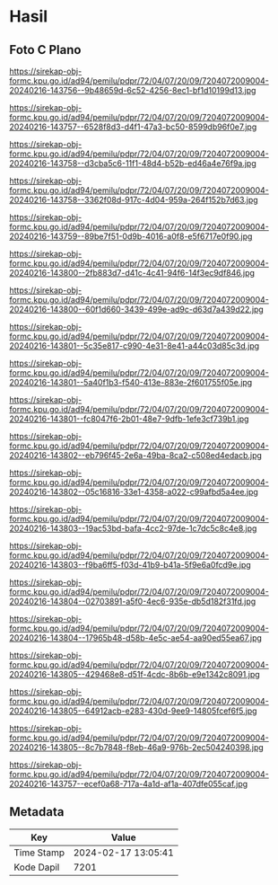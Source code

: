 # Hasil

## Foto C Plano

https://sirekap-obj-formc.kpu.go.id/ad94/pemilu/pdpr/72/04/07/20/09/7204072009004-20240216-143756--9b48659d-6c52-4256-8ec1-bf1d10199d13.jpg

https://sirekap-obj-formc.kpu.go.id/ad94/pemilu/pdpr/72/04/07/20/09/7204072009004-20240216-143757--6528f8d3-d4f1-47a3-bc50-8599db96f0e7.jpg

https://sirekap-obj-formc.kpu.go.id/ad94/pemilu/pdpr/72/04/07/20/09/7204072009004-20240216-143758--d3cba5c6-11f1-48d4-b52b-ed46a4e76f9a.jpg

https://sirekap-obj-formc.kpu.go.id/ad94/pemilu/pdpr/72/04/07/20/09/7204072009004-20240216-143758--3362f08d-917c-4d04-959a-264f152b7d63.jpg

https://sirekap-obj-formc.kpu.go.id/ad94/pemilu/pdpr/72/04/07/20/09/7204072009004-20240216-143759--89be7f51-0d9b-4016-a0f8-e5f6717e0f90.jpg

https://sirekap-obj-formc.kpu.go.id/ad94/pemilu/pdpr/72/04/07/20/09/7204072009004-20240216-143800--2fb883d7-d41c-4c41-94f6-14f3ec9df846.jpg

https://sirekap-obj-formc.kpu.go.id/ad94/pemilu/pdpr/72/04/07/20/09/7204072009004-20240216-143800--60f1d660-3439-499e-ad9c-d63d7a439d22.jpg

https://sirekap-obj-formc.kpu.go.id/ad94/pemilu/pdpr/72/04/07/20/09/7204072009004-20240216-143801--5c35e817-c990-4e31-8e41-a44c03d85c3d.jpg

https://sirekap-obj-formc.kpu.go.id/ad94/pemilu/pdpr/72/04/07/20/09/7204072009004-20240216-143801--5a40f1b3-f540-413e-883e-2f601755f05e.jpg

https://sirekap-obj-formc.kpu.go.id/ad94/pemilu/pdpr/72/04/07/20/09/7204072009004-20240216-143801--fc8047f6-2b01-48e7-9dfb-1efe3cf739b1.jpg

https://sirekap-obj-formc.kpu.go.id/ad94/pemilu/pdpr/72/04/07/20/09/7204072009004-20240216-143802--eb796f45-2e6a-49ba-8ca2-c508ed4edacb.jpg

https://sirekap-obj-formc.kpu.go.id/ad94/pemilu/pdpr/72/04/07/20/09/7204072009004-20240216-143802--05c16816-33e1-4358-a022-c99afbd5a4ee.jpg

https://sirekap-obj-formc.kpu.go.id/ad94/pemilu/pdpr/72/04/07/20/09/7204072009004-20240216-143803--19ac53bd-bafa-4cc2-97de-1c7dc5c8c4e8.jpg

https://sirekap-obj-formc.kpu.go.id/ad94/pemilu/pdpr/72/04/07/20/09/7204072009004-20240216-143803--f9ba6ff5-f03d-41b9-b41a-5f9e6a0fcd9e.jpg

https://sirekap-obj-formc.kpu.go.id/ad94/pemilu/pdpr/72/04/07/20/09/7204072009004-20240216-143804--02703891-a5f0-4ec6-935e-db5d182f31fd.jpg

https://sirekap-obj-formc.kpu.go.id/ad94/pemilu/pdpr/72/04/07/20/09/7204072009004-20240216-143804--17965b48-d58b-4e5c-ae54-aa90ed55ea67.jpg

https://sirekap-obj-formc.kpu.go.id/ad94/pemilu/pdpr/72/04/07/20/09/7204072009004-20240216-143805--429468e8-d51f-4cdc-8b6b-e9e1342c8091.jpg

https://sirekap-obj-formc.kpu.go.id/ad94/pemilu/pdpr/72/04/07/20/09/7204072009004-20240216-143805--64912acb-e283-430d-9ee9-14805fcef6f5.jpg

https://sirekap-obj-formc.kpu.go.id/ad94/pemilu/pdpr/72/04/07/20/09/7204072009004-20240216-143805--8c7b7848-f8eb-46a9-976b-2ec504240398.jpg

https://sirekap-obj-formc.kpu.go.id/ad94/pemilu/pdpr/72/04/07/20/09/7204072009004-20240216-143757--ecef0a68-717a-4a1d-af1a-407dfe055caf.jpg


## Metadata

| Key        | Value               |
| ---------- | ------------------- |
| Time Stamp | 2024-02-17 13:05:41 |
| Kode Dapil | 7201                |



